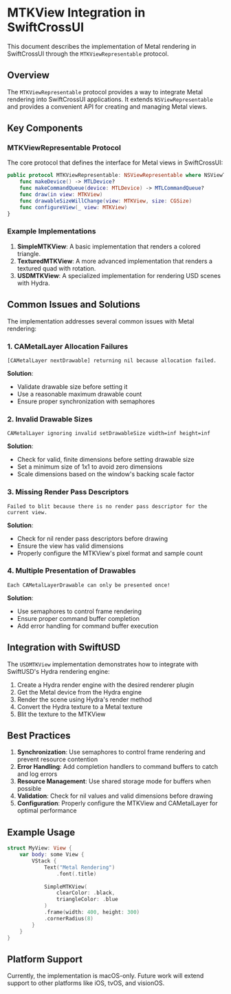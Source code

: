 # MTKView Integration in SwiftCrossUI

This document describes the implementation of Metal rendering in SwiftCrossUI through the `MTKViewRepresentable` protocol.

## Overview

The `MTKViewRepresentable` protocol provides a way to integrate Metal rendering into SwiftCrossUI applications. It extends `NSViewRepresentable` and provides a convenient API for creating and managing Metal views.

## Key Components

### MTKViewRepresentable Protocol

The core protocol that defines the interface for Metal views in SwiftCrossUI:

```swift
public protocol MTKViewRepresentable: NSViewRepresentable where NSViewType == MTKView {
    func makeDevice() -> MTLDevice?
    func makeCommandQueue(device: MTLDevice) -> MTLCommandQueue?
    func draw(in view: MTKView)
    func drawableSizeWillChange(view: MTKView, size: CGSize)
    func configureView(_ view: MTKView)
}
```

### Example Implementations

1. **SimpleMTKView**: A basic implementation that renders a colored triangle.
2. **TexturedMTKView**: A more advanced implementation that renders a textured quad with rotation.
3. **USDMTKView**: A specialized implementation for rendering USD scenes with Hydra.

## Common Issues and Solutions

The implementation addresses several common issues with Metal rendering:

### 1. CAMetalLayer Allocation Failures

```
[CAMetalLayer nextDrawable] returning nil because allocation failed.
```

**Solution**: 
- Validate drawable size before setting it
- Use a reasonable maximum drawable count
- Ensure proper synchronization with semaphores

### 2. Invalid Drawable Sizes

```
CAMetalLayer ignoring invalid setDrawableSize width=inf height=inf
```

**Solution**:
- Check for valid, finite dimensions before setting drawable size
- Set a minimum size of 1x1 to avoid zero dimensions
- Scale dimensions based on the window's backing scale factor

### 3. Missing Render Pass Descriptors

```
Failed to blit because there is no render pass descriptor for the current view.
```

**Solution**:
- Check for nil render pass descriptors before drawing
- Ensure the view has valid dimensions
- Properly configure the MTKView's pixel format and sample count

### 4. Multiple Presentation of Drawables

```
Each CAMetalLayerDrawable can only be presented once!
```

**Solution**:
- Use semaphores to control frame rendering
- Ensure proper command buffer completion
- Add error handling for command buffer execution

## Integration with SwiftUSD

The `USDMTKView` implementation demonstrates how to integrate with SwiftUSD's Hydra rendering engine:

1. Create a Hydra render engine with the desired renderer plugin
2. Get the Metal device from the Hydra engine
3. Render the scene using Hydra's render method
4. Convert the Hydra texture to a Metal texture
5. Blit the texture to the MTKView

## Best Practices

1. **Synchronization**: Use semaphores to control frame rendering and prevent resource contention
2. **Error Handling**: Add completion handlers to command buffers to catch and log errors
3. **Resource Management**: Use shared storage mode for buffers when possible
4. **Validation**: Check for nil values and valid dimensions before drawing
5. **Configuration**: Properly configure the MTKView and CAMetalLayer for optimal performance

## Example Usage

```swift
struct MyView: View {
    var body: some View {
        VStack {
            Text("Metal Rendering")
                .font(.title)
            
            SimpleMTKView(
                clearColor: .black,
                triangleColor: .blue
            )
            .frame(width: 400, height: 300)
            .cornerRadius(8)
        }
    }
}
```

## Platform Support

Currently, the implementation is macOS-only. Future work will extend support to other platforms like iOS, tvOS, and visionOS.